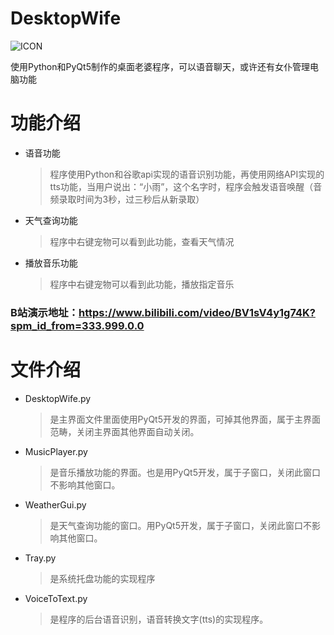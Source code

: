 # DesktopWife

![ICON](https://github.com/PYmili/DesktopWife/blob/master/image/bg.png)

使用Python和PyQt5制作的桌面老婆程序，可以语音聊天，或许还有女仆管理电脑功能

# 功能介绍
- 语音功能

  > 程序使用Python和谷歌api实现的语音识别功能，再使用网络API实现的tts功能，当用户说出：“小雨”，这个名字时，程序会触发语音唤醒（音频录取时间为3秒，过三秒后从新录取）

- 天气查询功能

  > 程序中右键宠物可以看到此功能，查看天气情况
 
- 播放音乐功能

  > 程序中右键宠物可以看到此功能，播放指定音乐

### B站演示地址：https://www.bilibili.com/video/BV1sV4y1g74K?spm_id_from=333.999.0.0


# 文件介绍
- DesktopWife.py

  > 是主界面文件里面使用PyQt5开发的界面，可掉其他界面，属于主界面范畴，关闭主界面其他界面自动关闭。

- MusicPlayer.py
  
  > 是音乐播放功能的界面。也是用PyQt5开发，属于子窗口，关闭此窗口不影响其他窗口。

- WeatherGui.py
  
  > 是天气查询功能的窗口。用PyQt5开发，属于子窗口，关闭此窗口不影响其他窗口。

- Tray.py
  
  > 是系统托盘功能的实现程序

- VoiceToText.py
  
  > 是程序的后台语音识别，语音转换文字(tts)的实现程序。
